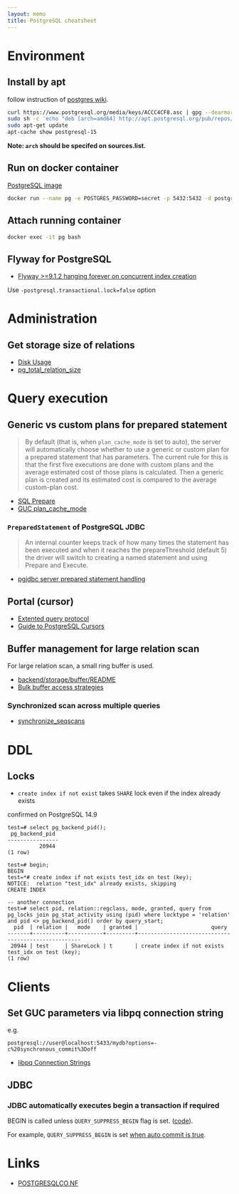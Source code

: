 ```yaml
---
layout: memo
title: PostgreSQL cheatsheet
---
```


# Environment
## Install by apt
follow instruction of [postgres wiki](https://wiki.postgresql.org/wiki/Apt).

```sh
curl https://www.postgresql.org/media/keys/ACCC4CF8.asc | gpg --dearmor | sudo tee /etc/apt/trusted.gpg.d/apt.postgresql.org.gpg >/dev/null
sudo sh -c 'echo "deb [arch=amd64] http://apt.postgresql.org/pub/repos/apt $(lsb_release -cs)-pgdg main" > /etc/apt/sources.list.d/pgdg.list'
sudo apt-get update
apt-cache show postgresql-15
```

**Note: `arch` should be specifed on sources.list.**

## Run on docker container
[PostgreSQL image](https://hub.docker.com/_/postgres)
```sh
docker run --name pg -e POSTGRES_PASSWORD=secret -p 5432:5432 -d postgres:15.3
```

## Attach running container
```sh
docker exec -it pg bash
```
## Flyway for PostgreSQL
- [Flyway >=9.1.2 hanging forever on concurrent index creation](https://github.com/flyway/flyway/issues/3508)

Use `-postgresql.transactional.lock=false` option

# Administration
## Get storage size of relations
- [Disk Usage](https://wiki.postgresql.org/wiki/Disk_Usage)
- [pg_total_relation_size](https://pgpedia.info/p/pg_total_relation_size.html)

# Query execution
## Generic vs custom plans for prepared statement
> By default (that is, when `plan_cache_mode` is set to auto), the server will automatically choose whether to use a generic or custom plan for a prepared statement that has parameters. The current rule for this is that the first five executions are done with custom plans and the average estimated cost of those plans is calculated. Then a generic plan is created and its estimated cost is compared to the average custom-plan cost.

- [SQL Prepare](https://www.postgresql.org/docs/current/sql-prepare.html)
- [GUC plan\_cache\_mode](https://www.postgresql.org/docs/current/runtime-config-query.html#GUC-PLAN-CACHE_MODE)

### `PreparedStatement` of PostgreSQL JDBC
> An internal counter keeps track of how many times the statement has been executed and when it reaches the prepareThreshold (default 5) the driver will switch to creating a named statement and using Prepare and Execute.

- [pgjdbc server prepared statement handling](https://jdbc.postgresql.org/documentation/server-prepare/#server-prepared-statements)

## Portal (cursor)
- [Extented query protocol](https://www.postgresql.org/docs/current/protocol-flow.html#PROTOCOL-FLOW-EXT-QUERY)
- [Guide to PostgreSQL Cursors](https://levelup.gitconnected.com/guide-to-postgresql-cursors-e3524fef8f16)

## Buffer management for large relation scan
For large relation scan, a small ring buffer is used.
- [backend/storage/buffer/README](https://github.com/postgres/postgres/blob/e722846daf4a37797ee39bc8ca3e78a4ef437f51/src/backend/storage/buffer/README#L205-L216)
- [Bulk buffer access strategies](https://github.com/postgres/postgres/blob/e722846daf4a37797ee39bc8ca3e78a4ef437f51/src/include/storage/bufmgr.h#L35-L38)

### Synchronized scan across multiple queries
- [synchronize_seqscans](https://postgresqlco.nf/doc/en/param/synchronize_seqscans/)

# DDL
## Locks
- `create index if not exist` takes `SHARE` lock even if the index already exists

confirmed on PostgreSQL 14.9
```
test=# select pg_backend_pid();
 pg_backend_pid
----------------
          20944
(1 row)

test=# begin;
BEGIN
test=*# create index if not exists test_idx on test (key);
NOTICE:  relation "test_idx" already exists, skipping
CREATE INDEX

-- another connection
test=# select pid, relation::regclass, mode, granted, query from pg_locks join pg_stat_activity using (pid) where locktype = 'relation' and pid <> pg_backend_pid() order by query_start;
  pid  | relation |   mode    | granted |                       query
-------+----------+-----------+---------+----------------------------------------------------
 20944 | test     | ShareLock | t       | create index if not exists test_idx on test (key);
(1 row)
```

# Clients
## Set GUC parameters via libpq connection string
e.g.
```
postgresql://user@localhost:5433/mydb?options=-c%20synchronous_commit%3Doff
```
- [libpq Connection Strings](https://www.postgresql.org/docs/current/libpq-connect.html#LIBPQ-CONNSTRING)

## JDBC
### JDBC automatically executes begin a transaction if required
BEGIN is called unless `QUERY_SUPPRESS_BEGIN` flag is set. ([code](https://github.com/pgjdbc/pgjdbc/blob/e12bc692d1eaa831457136da441f580bb29e4455/pgjdbc/src/main/java/org/postgresql/core/v3/QueryExecutorImpl.java#L615-L617)).

For example, `QUERY_SUPPRESS_BEGIN` is set [when auto commit is true](https://github.com/pgjdbc/pgjdbc/blob/e12bc692d1eaa831457136da441f580bb29e4455/pgjdbc/src/main/java/org/postgresql/jdbc/PgStatement.java#L459-L461).

# Links
- [POSTGRESQLCO.NF](https://postgresqlco.nf/doc/en/param/)
